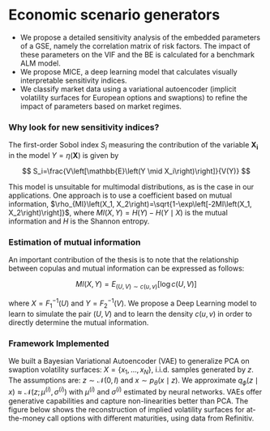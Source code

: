 # Economic scenario generators
- We propose a detailed sensitivity analysis of the embedded parameters of a GSE, namely the correlation matrix of risk factors. The impact of these parameters on the VIF and the BE is calculated for a benchmark ALM model.
- We propose MICE, a deep learning model that calculates visually interpretable sensitivity indices.
- We classify market data using a variational autoencoder (implicit volatility surfaces for European options and swaptions) to refine the impact of parameters based on market regimes.


### Why look for new sensitivity indices?  
The first-order Sobol index $S_i$ measuring the contribution of the variable $\mathbf{X}_{\mathbf{i}}$ in the model $Y=\eta(\mathbf{X})$ is given by

$$
S_i=\frac{V\left[\mathbb{E}\left(Y \mid X_i\right)\right]}{V(Y)}
$$

This model is unsuitable for multimodal distributions, as is the case in our applications. One approach is to use a coefficient based on mutual information, $\rho_{MI}\left(X_1, X_2\right)=\sqrt{1-\exp\left[-2MI\left(X_1, X_2\right)\right]}$, where $MI(X, Y)=H(Y)-H(Y \mid X)$ is the mutual information and $H$ is the Shannon entropy.

### Estimation of mutual information  
An important contribution of the thesis is to note that the relationship between copulas and mutual information can be expressed as follows:

$$
M I(X, Y) = E_{(U, V) \sim c(u, v)}[\log c(U, V)]
$$

where $X = F_1^{-1}(U)$ and $Y = F_2^{-1}(V)$. We propose a Deep Learning model to learn to simulate the pair $(U, V)$ and to learn the density $c(u, v)$ in order to directly determine the mutual information.


### Framework Implemented
We built a Bayesian Variational Autoencoder (VAE) to generalize PCA on swaption volatility surfaces: $X=\{x_1, \ldots, x_N\}$, i.i.d. samples generated by $z$. The assumptions are: $z \sim \mathcal{N}(0, I)$ and $x \sim p_\theta(x \mid z)$. We approximate $q_\phi(z \mid x) \approx \mathcal{N}\left(z ; \mu^{(i)}, \sigma^{(i)}\right)$ with $\mu^{(i)}$ and $\sigma^{(i)}$ estimated by neural networks. VAEs offer generative capabilities and capture non-linearities better than PCA. The figure below shows the reconstruction of implied volatility surfaces for at-the-money call options with different maturities, using data from Refinitiv.
